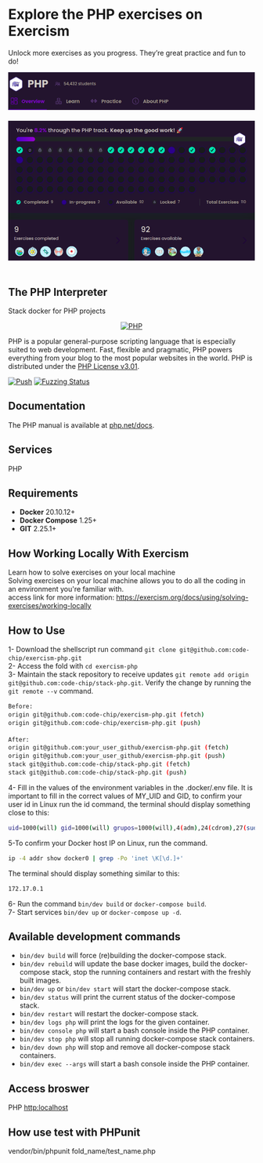 # Explore the PHP exercises on Exercism

Unlock more exercises as you progress. They’re great practice and fun to do!

<div align="center">
    <img alt="Top" src="doc/top.png">
    <img alt="Overview" src="doc/overview.png" style="margin-top: 19px; margin-bottom: 19px;">
</div>

## The PHP Interpreter
Stack docker for PHP projects  

<div align="center">
    <a href="https://www.php.net">
        <img
            alt="PHP"
            src="https://www.php.net/images/logos/new-php-logo.svg"
            width="150">
    </a>
</div>

PHP is a popular general-purpose scripting language that is especially suited to
web development. Fast, flexible and pragmatic, PHP powers everything from your
blog to the most popular websites in the world. PHP is distributed under the
[PHP License v3.01](LICENSE).

[![Push](https://github.com/php/php-src/actions/workflows/push.yml/badge.svg)](https://github.com/php/php-src/actions/workflows/push.yml)
[![Fuzzing Status](https://oss-fuzz-build-logs.storage.googleapis.com/badges/php.svg)](https://bugs.chromium.org/p/oss-fuzz/issues/list?sort=-opened&can=1&q=proj:php)

## Documentation

The PHP manual is available at [php.net/docs](https://www.php.net/docs).

## Services
PHP 

## Requirements

- **Docker** 20.10.12+
- **Docker Compose** 1.25+
- **GIT** 2.25.1+

## How Working Locally With Exercism
Learn how to solve exercises on your local machine  
Solving exercises on your local machine allows you to do all the coding in an environment you're familiar with.  
access link for more information: https://exercism.org/docs/using/solving-exercises/working-locally  

## How to Use
1- Download the shellscript run command `git clone git@github.com:code-chip/exercism-php.git`  
2- Access the fold with `cd exercism-php`  
3- Maintain the stack repository to receive updates `git remote add origin git@github.com:code-chip/stack-php.git`. Verify the change by running the `git remote --v` command.  
```bash
Before:
origin git@github.com:code-chip/exercism-php.git (fetch)
origin git@github.com:code-chip/exercism-php.git (push)

After:
origin git@github.com:your_user_github/exercism-php.git (fetch)
origin git@github.com:your_user_github/exercism-php.git (push)
stack git@github.com:code-chip/stack-php.git (fetch)
stack git@github.com:code-chip/stack-php.git (push)
```
4- Fill in the values ​​of the environment variables in the .docker/.env file. It is important to fill in the correct values ​​of MY_UID and GID, to confirm your user id in Linux run the id command, the terminal should display something close to this:  
```bash
uid=1000(will) gid=1000(will) grupos=1000(will),4(adm),24(cdrom),27(sudo),30(dip),33(www-data),46(plugdev),100(users),105(lpadmin),125(sambashare),127(docker)
``` 
5-To confirm your Docker host IP on Linux, run the command.
```bash
ip -4 addr show docker0 | grep -Po 'inet \K[\d.]+'
``` 
The terminal should display something similar to this:  
```bash
172.17.0.1
``` 
6- Run the command `bin/dev build` or `docker-compose build`.  
7- Start services `bin/dev up` or `docker-compose up -d`.

## Available development commands
* `bin/dev build` will force (re)building the docker-compose stack.
* `bin/dev rebuild` will update the base docker images, build the docker-compose stack, stop the running containers and restart with the freshly built images.
* `bin/dev up` or `bin/dev start` will start the docker-compose stack.
* `bin/dev status` will print the current status of the docker-compose stack.
* `bin/dev restart` will restart the docker-compose stack.
* `bin/dev logs php` will print the logs for the given container.
* `bin/dev console php` will start a bash console inside the PHP container.
* `bin/dev stop php` will stop all running docker-compose stack containers.
* `bin/dev down php` will stop and remove all docker-compose stack containers.
* `bin/dev exec --args` will start a bash console inside the PHP container.

## Access broswer
PHP [http:localhost](http:localhost)

## How use test with PHPunit
vendor/bin/phpunit fold_name/test_name.php